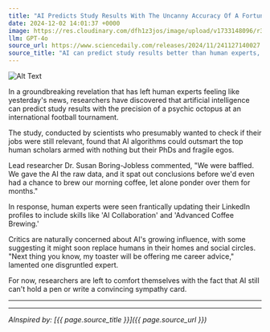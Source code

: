 ```yaml
---
title: "AI Predicts Study Results With The Uncanny Accuracy Of A Fortune Teller On A Good Day"
date: 2024-12-02 14:01:37 +0000
image: https://res.cloudinary.com/dfh1z3jos/image/upload/v1733148096/r3myaewgwpmky5ajrnaa.png
llm: GPT-4o
source_url: https://www.sciencedaily.com/releases/2024/11/241127140027.htm
source_title: "AI can predict study results better than human experts, researchers find"
---
```

![Alt Text](https://res.cloudinary.com/dfh1z3jos/image/upload/v1733148096/r3myaewgwpmky5ajrnaa.png "A whimsical scene featuring a robot fortune teller seated at a crystal ball, surrounded by a cluttered table filled with tarot cards and astrological charts. The robot, with a flowing cape and colorful headscarf, gazes intently into the glowing crystal ball that displays charts and graphs with glowing predictions. In the background, a skeptical group of scientists in lab coats take notes, raising eyebrows while peering over the robot’s shoulder, photographic style.")


In a groundbreaking revelation that has left human experts feeling like yesterday's news, researchers have discovered that artificial intelligence can predict study results with the precision of a psychic octopus at an international football tournament.

The study, conducted by scientists who presumably wanted to check if their jobs were still relevant, found that AI algorithms could outsmart the top human scholars armed with nothing but their PhDs and fragile egos.

Lead researcher Dr. Susan Boring-Jobless commented, "We were baffled. We gave the AI the raw data, and it spat out conclusions before we'd even had a chance to brew our morning coffee, let alone ponder over them for months."

In response, human experts were seen frantically updating their LinkedIn profiles to include skills like 'AI Collaboration' and 'Advanced Coffee Brewing.'

Critics are naturally concerned about AI's growing influence, with some suggesting it might soon replace humans in their homes and social circles. "Next thing you know, my toaster will be offering me career advice," lamented one disgruntled expert.

For now, researchers are left to comfort themselves with the fact that AI still can't hold a pen or write a convincing sympathy card.

---

---
*AInspired by: [{{ page.source_title }}]({{ page.source_url }})*
